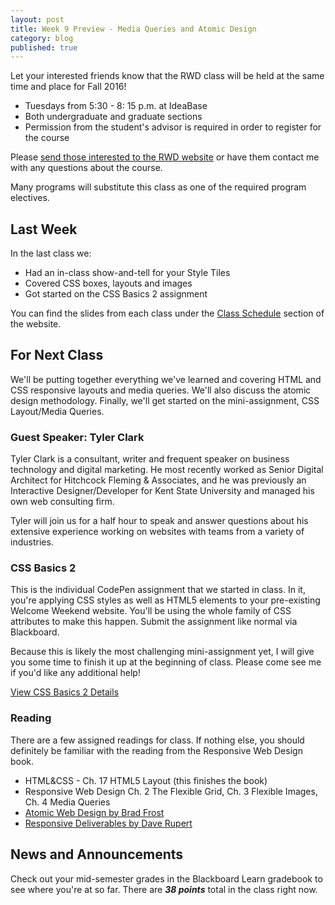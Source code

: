 ```yaml
---
layout: post
title: Week 9 Preview - Media Queries and Atomic Design
category: blog
published: true
---
```


Let your interested friends know that the RWD class will be held at the same time and place for Fall 2016!

* Tuesdays from 5:30 - 8: 15 p.m. at IdeaBase
* Both undergraduate and graduate sections  
* Permission from the student's advisor is required in order to register for the course

Please <a href="http://www.rwdkent.com">send those interested to the RWD website</a> or have them contact me with any questions about the course.

Many programs will substitute this class as one of the required program electives.

## Last Week

In the last class we:

* Had an in-class show-and-tell for your Style Tiles
* Covered CSS boxes, layouts and images
* Got started on the CSS Basics 2 assignment

You can find the slides from each class under the [Class Schedule](http://rwdkent.com/class/schedule/) section of the website.

## For Next Class

We'll be putting together everything we've learned and covering HTML and CSS responsive layouts and media queries.  We'll also discuss the atomic design methodology.  Finally, we'll get started on the mini-assignment, CSS Layout/Media Queries.  

### Guest Speaker: Tyler Clark

Tyler Clark is a consultant, writer and frequent speaker on business technology and digital marketing.  He most recently worked as Senior Digital Architect for Hitchcock Fleming & Associates, and he was previously an Interactive Designer/Developer for Kent State University and managed his own web consulting firm.  

Tyler will join us for a half hour to speak and answer questions about his extensive experience working on websites with teams from a variety of industries.


### CSS Basics 2

This is the individual CodePen assignment that we started in class.  In it, you're applying CSS styles as well as HTML5 elements to your pre-existing Welcome Weekend website.  You'll be using the whole family of CSS attributes to make this happen.  Submit the assignment like normal via Blackboard.

Because this is likely the most challenging mini-assignment yet, I will give you some time to finish it up at the beginning of class.  Please come see me if you'd like any additional help!

<a href="http://rwdkent.com/class/assignments/css2/" class="button small">View CSS Basics 2 Details</a>

### Reading

There are a few assigned readings for class.  If nothing else, you should definitely be familiar with the reading from the Responsive Web Design book. 

* HTML&CSS - Ch. 17 HTML5 Layout (this finishes the book)
* Responsive Web Design Ch. 2 The Flexible Grid, Ch. 3 Flexible Images, Ch. 4 Media Queries
* [Atomic Web Design by Brad Frost](http://bradfrost.com/blog/post/atomic-web-design/)
* [Responsive Deliverables by Dave Rupert](http://daverupert.com/2013/04/responsive-deliverables/)

## News and Announcements

Check out your mid-semester grades in the Blackboard Learn gradebook to see where you're at so far. There are ***38 points*** total in the class right now.